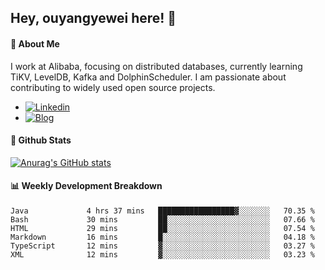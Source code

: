 ## Hey, ouyangyewei here! :wave:

#### :rocket: About Me
I work at Alibaba, focusing on distributed databases, currently learning TiKV, LevelDB, Kafka and DolphinScheduler. I am passionate about contributing to widely used open source projects.

- [![Linkedin](https://img.shields.io/badge/LinkedIn-ouyangyewei-blue)](https://www.linkedin.com/in/ouyangyewei/)
- [![Blog](https://img.shields.io/badge/Blog-yeweiouyang-orange)](https://blog.csdn.net/yeweiouyang)

#### :star2: Github Stats
[![Anurag's GitHub stats](https://github-readme-stats.vercel.app/api?username=ouyangyewei&show_icons=true&cache_seconds=3600&theme=tokyonight)](https://github.com/anuraghazra/github-readme-stats)

#### :bar_chart: Weekly Development Breakdown
<!--START_SECTION:waka-->

```text
Java             4 hrs 37 mins   █████████████████▓░░░░░░░   70.35 %
Bash             30 mins         ██░░░░░░░░░░░░░░░░░░░░░░░   07.66 %
HTML             29 mins         ██░░░░░░░░░░░░░░░░░░░░░░░   07.54 %
Markdown         16 mins         █░░░░░░░░░░░░░░░░░░░░░░░░   04.18 %
TypeScript       12 mins         ▓░░░░░░░░░░░░░░░░░░░░░░░░   03.27 %
XML              12 mins         ▓░░░░░░░░░░░░░░░░░░░░░░░░   03.23 %
```

<!--END_SECTION:waka-->
